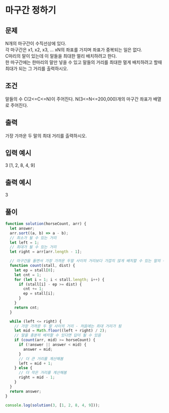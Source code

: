 # 마구간 정하기

## 문제

N개의 마구간이 수직선상에 있다.<br>
각 마구간은 x1, x2, x3, ... xN의 좌표를 가지며 좌표가 중복되는 일은 없다.<br>
C마리의 말이 있는데 이 말들을 최대한 멀리 배치하려고 한다.<br>
한 마구간에는 한마리의 말만 넣을 수 있고 말들의 거리를 최대한 멀게 배치하려고 할때 최대가 되는 그 거리를 출력하시오.


## 조건

말들의 수 C(2<=C<=N)이 주어진다.
N(3<=N<=200,000)개의 마구간 좌표가 배열로 주어진다.

## 출력

가장 가까운 두 말의 최대 거리를 출력하시오.

## 입력 예시

3
[1, 2, 8, 4, 9]

## 출력 예시

3

## 풀이

```js
function solution(horseCount, arr) {
  let answer;
  arr.sort((a, b) => a - b);
  // 최소가 될 수 있는 거리
  let left = 1;
  // 최대가 될 수 있는 거리
  let right = arr[arr.length - 1];

  // 마구간을 돌면서 가장 가까운 두말 사이의 거리보다 가깝지 않게 배치할 수 있는 말의 수 를 구함
  function count(stall, dist) {
    let ep = stall[0];
    let cnt = 1;
    for (let i = 1; i < stall.length; i++) {
      if (stall[i] - ep >= dist) {
        cnt += 1;
        ep = stall[i];
      }
    }
    return cnt;
  }

  while (left <= right) {
    // 가장 가까운 두 말 사이의 거리 - 처음에는 최대 거리가 됨
    let mid = Math.floor((left + right) / 2);
    // 말을 충분히 배치할 수 있다면 답이 될 수 있음
    if (count(arr, mid) >= horseCount) {
      if (!answer || answer < mid) {
        answer = mid;
      }
      // 더 큰 거리를 계산해봄
      left = mid + 1;
    } else {
      // 더 작은 거리를 계산해봄
      right = mid - 1;
    }
  }
  return answer;
}

console.log(solution(3, [1, 2, 8, 4, 9]));
```
